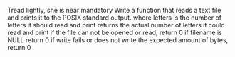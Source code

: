 Tread lightly, she is near
mandatory
Write a function that reads a text file and prints it to the POSIX standard output.
where letters is the number of letters it should read and print
returns the actual number of letters it could read and print
if the file can not be opened or read, return 0
if filename is NULL return 0
if write fails or does not write the expected amount of bytes, return 0
